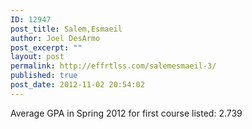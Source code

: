 ```yaml
---
ID: 12947
post_title: Salem,Esmaeil
author: Joel DesArmo
post_excerpt: ""
layout: post
permalink: http://effrtlss.com/salemesmaeil-3/
published: true
post_date: 2012-11-02 20:54:02
---
```

<p>Average GPA in Spring 2012 for first course listed: 2.739</p>